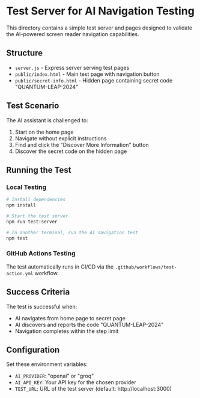 # Test Server for AI Navigation Testing

This directory contains a simple test server and pages designed to validate the AI-powered screen reader navigation capabilities.

## Structure

- `server.js` - Express server serving test pages
- `public/index.html` - Main test page with navigation button
- `public/secret-info.html` - Hidden page containing secret code "QUANTUM-LEAP-2024"

## Test Scenario

The AI assistant is challenged to:
1. Start on the home page
2. Navigate without explicit instructions  
3. Find and click the "Discover More Information" button
4. Discover the secret code on the hidden page

## Running the Test

### Local Testing
```bash
# Install dependencies
npm install

# Start the test server
npm run test:server

# In another terminal, run the AI navigation test
npm test
```

### GitHub Actions Testing
The test automatically runs in CI/CD via the `.github/workflows/test-action.yml` workflow.

## Success Criteria

The test is successful when:
- AI navigates from home page to secret page
- AI discovers and reports the code "QUANTUM-LEAP-2024"
- Navigation completes within the step limit

## Configuration

Set these environment variables:
- `AI_PROVIDER`: "openai" or "groq"
- `AI_API_KEY`: Your API key for the chosen provider
- `TEST_URL`: URL of the test server (default: http://localhost:3000)